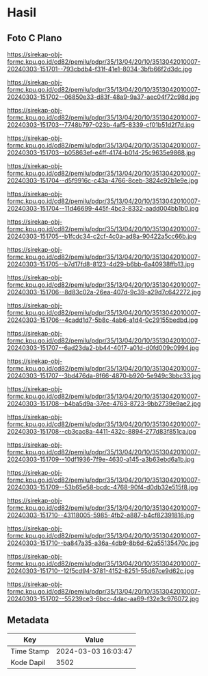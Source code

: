 # Hasil

## Foto C Plano

https://sirekap-obj-formc.kpu.go.id/cd82/pemilu/pdpr/35/13/04/20/10/3513042010007-20240303-151701--793cbdb4-f31f-41e1-8034-3bfb66f2d3dc.jpg

https://sirekap-obj-formc.kpu.go.id/cd82/pemilu/pdpr/35/13/04/20/10/3513042010007-20240303-151702--06850e33-d83f-48a9-9a37-aec04f72c98d.jpg

https://sirekap-obj-formc.kpu.go.id/cd82/pemilu/pdpr/35/13/04/20/10/3513042010007-20240303-151703--7748b797-023b-4af5-8339-cf01b51d2f7d.jpg

https://sirekap-obj-formc.kpu.go.id/cd82/pemilu/pdpr/35/13/04/20/10/3513042010007-20240303-151703--b05863ef-e4ff-4174-b014-25c9635e9868.jpg

https://sirekap-obj-formc.kpu.go.id/cd82/pemilu/pdpr/35/13/04/20/10/3513042010007-20240303-151704--d5f9916c-c43a-4766-8ceb-3824c92b1e9e.jpg

https://sirekap-obj-formc.kpu.go.id/cd82/pemilu/pdpr/35/13/04/20/10/3513042010007-20240303-151704--11d46699-445f-4bc3-8332-aadd004bb1b0.jpg

https://sirekap-obj-formc.kpu.go.id/cd82/pemilu/pdpr/35/13/04/20/10/3513042010007-20240303-151705--b1fcdc34-c2cf-4c0a-ad8a-90422a5cc66b.jpg

https://sirekap-obj-formc.kpu.go.id/cd82/pemilu/pdpr/35/13/04/20/10/3513042010007-20240303-151705--b7d17fd8-8123-4d29-b6bb-6a40938ffb13.jpg

https://sirekap-obj-formc.kpu.go.id/cd82/pemilu/pdpr/35/13/04/20/10/3513042010007-20240303-151706--8d83c02a-26ea-407d-9c39-a29d7c642272.jpg

https://sirekap-obj-formc.kpu.go.id/cd82/pemilu/pdpr/35/13/04/20/10/3513042010007-20240303-151706--4cadd1d7-5b8c-4ab6-a1d4-0c29155bedbd.jpg

https://sirekap-obj-formc.kpu.go.id/cd82/pemilu/pdpr/35/13/04/20/10/3513042010007-20240303-151707--6ad23da2-bb44-4017-a01d-d0fd009c0994.jpg

https://sirekap-obj-formc.kpu.go.id/cd82/pemilu/pdpr/35/13/04/20/10/3513042010007-20240303-151707--3bd476da-8f66-4870-b920-5e949c3bbc33.jpg

https://sirekap-obj-formc.kpu.go.id/cd82/pemilu/pdpr/35/13/04/20/10/3513042010007-20240303-151708--b4ba5d9a-37ee-4763-8723-9bb2739e9ae2.jpg

https://sirekap-obj-formc.kpu.go.id/cd82/pemilu/pdpr/35/13/04/20/10/3513042010007-20240303-151708--cb3cac8a-4411-432c-8894-277d83f851ca.jpg

https://sirekap-obj-formc.kpu.go.id/cd82/pemilu/pdpr/35/13/04/20/10/3513042010007-20240303-151709--10df1936-7f9e-4630-a145-a3b63ebd6a1b.jpg

https://sirekap-obj-formc.kpu.go.id/cd82/pemilu/pdpr/35/13/04/20/10/3513042010007-20240303-151709--53b65e58-bcdc-4768-90f4-d0db32e515f8.jpg

https://sirekap-obj-formc.kpu.go.id/cd82/pemilu/pdpr/35/13/04/20/10/3513042010007-20240303-151710--43118005-5985-4fb2-a887-b4cf82391816.jpg

https://sirekap-obj-formc.kpu.go.id/cd82/pemilu/pdpr/35/13/04/20/10/3513042010007-20240303-151710--ba847a35-a36a-4db9-8b6d-62a55135470c.jpg

https://sirekap-obj-formc.kpu.go.id/cd82/pemilu/pdpr/35/13/04/20/10/3513042010007-20240303-151710--12f5cd94-3781-4152-8251-55d67ce9d62c.jpg

https://sirekap-obj-formc.kpu.go.id/cd82/pemilu/pdpr/35/13/04/20/10/3513042010007-20240303-151702--55239ce3-6bcc-4dac-aa69-f32e3c976072.jpg


## Metadata

| Key        | Value               |
| ---------- | ------------------- |
| Time Stamp | 2024-03-03 16:03:47 |
| Kode Dapil | 3502                |




